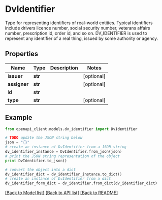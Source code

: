 # DvIdentifier

Type for representing identifiers of real-world entities. Typical identifiers include drivers licence number, social security number, veterans affairs number, prescription id, order id, and so on.  DV_IDENTIFIER is used to represent any identifier of a real thing, issued by some authority or agency. 

## Properties

Name | Type | Description | Notes
------------ | ------------- | ------------- | -------------
**issuer** | **str** |  | [optional] 
**assigner** | **str** |  | [optional] 
**id** | **str** |  | 
**type** | **str** |  | [optional] 

## Example

```python
from openapi_client.models.dv_identifier import DvIdentifier

# TODO update the JSON string below
json = "{}"
# create an instance of DvIdentifier from a JSON string
dv_identifier_instance = DvIdentifier.from_json(json)
# print the JSON string representation of the object
print DvIdentifier.to_json()

# convert the object into a dict
dv_identifier_dict = dv_identifier_instance.to_dict()
# create an instance of DvIdentifier from a dict
dv_identifier_form_dict = dv_identifier.from_dict(dv_identifier_dict)
```
[[Back to Model list]](../README.md#documentation-for-models) [[Back to API list]](../README.md#documentation-for-api-endpoints) [[Back to README]](../README.md)


